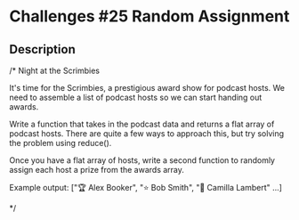 # Challenges #25 Random Assignment

## Description

/* Night at the Scrimbies 

It's time for the Scrimbies, a prestigious award show for podcast hosts.
We need to assemble a list of podcast hosts so we can start handing out awards. 

Write a function that takes in the podcast data and
returns a flat array of podcast hosts. There are quite a few ways to approach
this, but try solving the problem using reduce(). 

Once you have a flat array of hosts, write a second function to randomly assign each host a prize
from the awards array. 

Example output: ["🏆 Alex Booker", "⭐ Bob Smith", "💎 Camilla Lambert" ...] 

*/ 